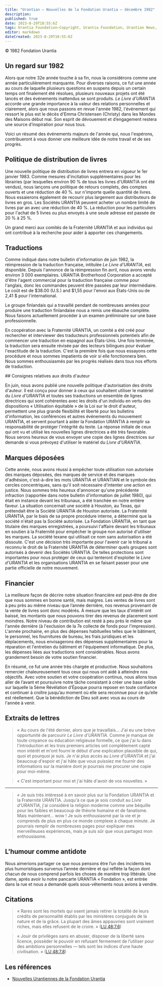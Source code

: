 ```yaml
---
title: "Urantian — Nouvelles de la Fondation Urantia — décembre 1982"
description: 
published: true
date: 2023-8-29T10:55:6Z
tags: Urantia Foundation—Copyright, Urantia Foundation, Urantian News, article
editor: markdown
dateCreated: 2023-8-29T10:55:6Z
---
```


<p class="v-card v-sheet theme--light grey lighten-3 px-2">© 1982 Fondation Urantia</p>



## Un regard sur 1982

Alors que notre 32e année touche à sa fin, nous la considérons comme une année particulièrement marquante. Pour diverses raisons, ce fut une année au cours de laquelle plusieurs questions en suspens depuis un certain temps ont finalement été résolues, plusieurs nouveaux projets ont été lancés et des événements inattendus se sont produits. _Le Livre d'URANTIA_ accorde une grande importance à la valeur des relations personnelles et clairement, alors que nous passons en revue l'année 1982, l'événement qui ressort le plus est le décès d'Emma Christensen (Christy) dans les Mondes des Maisons début mai. Son esprit de dévouement et d’engagement restera une source d’inspiration pour nous tous. 

Voici un résumé des événements majeurs de l'année qui, nous l'espérons, contribueront à vous donner une meilleure idée de notre travail et de ses progrès.

## Politique de distribution de livres

Une nouvelle politique de distribution de livres entrera en vigueur le 1er janvier 1983. Comme mesures d'incitation supplémentaires pour les librairies (par lesquelles environ 90 % de tous les livres d'URANTIA ont été vendus), nous lançons une politique de retours complets, des comptes ouverts et une réduction de 40 %. sur n'importe quelle quantité de livres. Nous essaierons également de recourir plus largement aux distributeurs de livres en gros. Les Sociétés URANTIA peuvent acheter un nombre limité de livres par an avec une réduction de 40 %. La réduction pour les particuliers pour l'achat de 5 livres ou plus envoyés à une seule adresse est passée de 20 % à 25 %.

Un grand merci aux comités de la Fraternité URANTIA et aux individus qui ont contribué à la recherche pour aider à apporter ces changements.

## Traductions

Comme indiqué dans notre bulletin d'information de juin 1982, la réimpression de la traduction française, intitulée _Le Livre d'URANTIA_, est disponible. Depuis l'annonce de la réimpression fin avril, nous avons vendu environ 3 000 exemplaires. URANTIA Brotherhood Corporation a accepté d'être l'agent commercial pour la traduction française comme pour l'anglais, donc les commandes peuvent être passées par leur intermédiaire. Le coût est de \$38.00 (U.S.) and \$1,55 pour l'envoi aux États-Unis ou de 2,41 \$ pour l'international.

Le groupe finlandais qui a travaillé pendant de nombreuses années pour produire une traduction finlandaise nous a remis une ébauche complète. Nous faisons actuellement procéder à un examen préliminaire sur une base professionnelle.

En coopération avec la Fraternité URANTIA, un comité a été créé pour rechercher et interviewer des traducteurs professionnels potentiels afin de commencer une traduction en espagnol aux États-Unis. Une fois terminée, la traduction sera ensuite révisée par des lecteurs bilingues pour évaluer l'exactitude de la traduction. C'est la première fois que nous essayons cette procédure et nous sommes impatients de voir si elle fonctionnera bien. Nous sommes enthousiasmés par les progrès réalisés dans tous nos efforts de traduction.

## Consignes relatives aux droits d'auteur

En juin, nous avons publié une nouvelle politique d'autorisation des droits d'auteur. Il est conçu pour donner à ceux qui souhaitent utiliser le matériel du _Livre d'URANTIA_ et toutes ses traductions un ensemble de lignes directrices qui sont cohérentes avec les droits d'un individu en vertu des dispositions « Utilisation équitable » de la Loi sur le droit d'auteur, permettent une plus grande flexibilité et liberté pour les bulletins d'information, les conférences et autres événements du mouvement URANTlA, et servent pourtant à aider la Fondation URANTIA à remplir sa responsabilité de protéger l'intégrité du texte. La réponse initiale de ceux qui ont vu et utilisé les nouvelles lignes directrices a été très favorable. Nous serons heureux de vous envoyer une copie des lignes directrices sur demande si vous prévoyez d'utiliser le matériel du _Livre d'URANTIA_.

## Marques déposées

Cette année, nous avons réussi à empêcher toute utilisation non autorisée des marques déposées, des marques de service et des marques d'adhésion, c'est-à-dire les mots URANTIA et URANTIAN et le symbole des cercles concentriques, sans qu'il soit nécessaire d'intenter une action en justice. Nous sommes très heureux d'annoncer qu'une précédente infraction (rapportée dans notre bulletin d'information de juillet 1980), qui était en instance devant les tribunaux, a été tranchée en notre entière faveur. La situation concernait une société à Houston, au Texas, qui prétendait être la Société URANTIA de Houston autorisée. La Fraternité URANTIA, par le biais de sa propre procédure interne, a déterminé que la société n'était pas la Société autorisée. La Fondation URANTIA, en tant que titulaire des marques enregistrées, a poursuivi l'affaire devant les tribunaux en soutien à la Fraternité pour empêcher le groupe non autorisé d'utiliser les marques. La société texane qui utilisait ce nom sans autorisation a été dissoute. C'est une décision très importante pour l'avenir car le tribunal a reconnu le droit de la Fraternité URANTIA de déterminer quels groupes sont autorisés à devenir des Sociétés URANTIA. De telles protections sont importantes pour nous protéger de ceux qui tenteront d'exploiter le _Livre d'URANTIA_ et les organisations URANTIA en se faisant passer pour une partie officielle de notre mouvement.

## Financier

La meilleure façon de décrire notre situation financière est peut-être de dire que nous sommes en bonne santé, mais maigres. Les ventes de livres sont à peu près au même niveau que l’année dernière, nos revenus provenant de la vente de livres sont donc modérés. À mesure que les taux d’intérêt ont baissé, les montants que nous pouvons tirer des revenus de placement sont moindres. Notre niveau de contribution est resté à peu près le même que l'année dernière (à l'exclusion de la 7e collecte de fonds pour l'impression). L'année prochaine, en plus des dépenses habituelles telles que le bâtiment, le personnel, les fournitures de bureau, les frais juridiques et les déplacements, nous envisagerons des dépenses supplémentaires pour la réparation et l'entretien du bâtiment et l'équipement informatique. De plus, les dépenses liées aux traductions sont considérables. Nous avons grandement besoin de votre soutien financier.

En résumé, ce fut une année très chargée et productive. Nous souhaitons remercier chaleureusement tous ceux qui nous ont aidé à atteindre nos objectifs. Avec votre soutien et votre coopération continus, nous allons tous aller de l’avant et poursuivre notre tâche consistant à créer une base solide sur laquelle la 5ème Révélation d’Époque pourra reposer en toute confiance et continuer à croître jusqu’au moment où elle sera reconnue pour ce qu’elle est réellement. Que la bénédiction de Dieu soit avec vous au cours de l'année à venir.

## Extraits de lettres

> « Au cours de l'été dernier, alors que je travaillais... J'ai eu une brève opportunité de parcourir _Le Livre d'URANTIA_. Comme je manque de toute croyance ou éducation religieuse formelle, ce que j'ai lu dans l'introduction et les trois premiers articles ont complètement capté mon intérêt et m'ont fourni le début d'une explication plausible de qui, quoi et pourquoi je suis. Je n'ai plus accès au _Livre d'URANTIA_ et j'ai beaucoup d'espoir et j'ai hâte que vous puissiez me fournir des informations sur la manière dont je pourrais me procurer une copie pour moi-même.

> « C'est important pour moi et j'ai hâte d'avoir de vos nouvelles. »

---

> « Je suis très intéressé à en savoir plus sur la Fondation URANTIA et la Fraternité URANTIA. Jusqu'à ce que je sois conduit au _Livre d'URANTIA_, j'ai considéré la religion moderne comme une béquille pour les faibles et beaucoup de théorie humaine et de fanatisme. Mais maintenant... wow ! Je suis enthousiasmé par la vie et je comprends de plus en plus ce monde complexe à chaque minute. Je pourrais remplir de nombreuses pages pour expliquer mes merveilleuses expériences, mais je suis sûr que vous partagez mon enthousiasme.

## L'humour comme antidote

Nous aimerions partager ce que nous pensons être l’un des incidents les plus humoristiques survenus l’année dernière et qui reflète la façon dont chacun de nous comprend parfois les choses de manière trop littérale. Une dame, après avoir lu notre pancarte URANTIA « Fondation », est entrée dans la rue et nous a demandé quels sous-vêtements nous avions à vendre.

## Citations

> « Rares sont les mortels qui osent jamais retirer la totalité de leurs crédits de personnalité établis par les ministères conjugués de la nature et de la grâce. La plupart des âmes appauvries sont vraiment riches, mais elles refusent de le croire. » ([LU 48:7.6](/fr/The_Urantia_Book/48#p7_6))

> « Jouir de privilèges sans en abuser, disposer de la liberté sans licence, posséder le pouvoir en refusant fermement de l’utiliser pour des ambitions personnelles — tels sont les indices d’une haute civilisation. » ([LU 48:7.8](/fr/The_Urantia_Book/48#p7_8))


## Les références

- [Nouvelles Urantiennes de la Fondation Urantia](https://www.urantia.org/news/1982-12)

